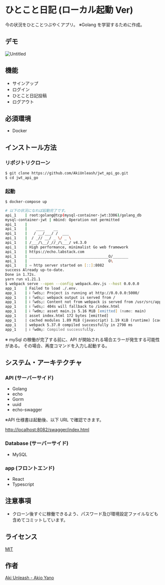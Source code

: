 # ひとこと日記 (ローカル起動 Ver)

今の状況をひとことつぶやくアプリ。
※Golang を学習するために作成。

## デモ

![Untitled](https://user-images.githubusercontent.com/50258433/118069766-b6bf4780-b3df-11eb-89d5-79e1de9d19fd.gif)

## 機能

- サインアップ
- ログイン
- ひとこと日記投稿
- ログアウト

## 必須環境

- Docker

## インストール方法

### リポジトリクローン

```zsh
$ git clone https://github.com/AkiUnleash/jwt_api_go.git
$ cd jwt_api_go

```

### 起動

```zsh
$ docker-compose up

# 以下の状況になれば起動完了です。
api_1    | root:golang@tcp(mysql-container-jwt:3306)/golang_db
mysql-container-jwt | mbind: Operation not permitted
api_1    |
api_1    |    ____    __
api_1    |   / __/___/ /  ___
api_1    |  / _// __/ _ \/ _ \
api_1    | /___/\__/_//_/\___/ v4.3.0
api_1    | High performance, minimalist Go web framework
api_1    | https://echo.labstack.com
api_1    | ____________________________________O/_______
api_1    |                                     O\
api_1    | ⇨ http server started on [::]:8082
success Already up-to-date.
Done in 1.72s.
yarn run v1.21.1
$ webpack serve --open --config webpack.dev.js --host 0.0.0.0
app_1    | Failed to load ./.env.
app_1    | ℹ ｢wds｣: Project is running at http://0.0.0.0:5000/
app_1    | ℹ ｢wds｣: webpack output is served from /
app_1    | ℹ ｢wds｣: Content not from webpack is served from /usr/src/app/dist
app_1    | ℹ ｢wds｣: 404s will fallback to /index.html
app_1    | ℹ ｢wdm｣: asset main.js 5.16 MiB [emitted] (name: main)
app_1    | asset index.html 172 bytes [emitted]
app_1    | cached modules 1.89 MiB (javascript) 1.19 KiB (runtime) [cached] 355 modules
app_1    | webpack 5.37.0 compiled successfully in 2798 ms
app_1    | ℹ ｢wdm｣: Compiled successfully.
```

※ mySql の稼働が完了する前に、API が開始される場合エラーが発生する可能性がある。
その場合、再度コマンドを入力し起動する。

## システム・アーキテクチャ

### API (サーバーサイド)

- Golang
- echo
- Gorm
- uuid
- echo-swagger

※API 仕様書は起動後、以下 URL で確認できます。

[http://localhost:8082/swagger/index.html](http://localhost:8082/swagger/index.html)

### Database (サーバーサイド)

- MySQL

### app (フロントエンド)

- React
- Typescript

## 注意事項

- クローン後すぐに稼働できるよう、パスワード及び環境設定ファイルなども含めてコミットしています。

## ライセンス

[MIT](https://github.com/tcnksm/tool/blob/master/LICENCE)

## 作者

[Aki Unleash - Akio Yano](https://github.com/AkiUnleash)
